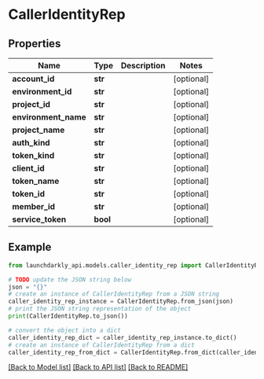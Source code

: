 # CallerIdentityRep


## Properties

Name | Type | Description | Notes
------------ | ------------- | ------------- | -------------
**account_id** | **str** |  | [optional] 
**environment_id** | **str** |  | [optional] 
**project_id** | **str** |  | [optional] 
**environment_name** | **str** |  | [optional] 
**project_name** | **str** |  | [optional] 
**auth_kind** | **str** |  | [optional] 
**token_kind** | **str** |  | [optional] 
**client_id** | **str** |  | [optional] 
**token_name** | **str** |  | [optional] 
**token_id** | **str** |  | [optional] 
**member_id** | **str** |  | [optional] 
**service_token** | **bool** |  | [optional] 

## Example

```python
from launchdarkly_api.models.caller_identity_rep import CallerIdentityRep

# TODO update the JSON string below
json = "{}"
# create an instance of CallerIdentityRep from a JSON string
caller_identity_rep_instance = CallerIdentityRep.from_json(json)
# print the JSON string representation of the object
print(CallerIdentityRep.to_json())

# convert the object into a dict
caller_identity_rep_dict = caller_identity_rep_instance.to_dict()
# create an instance of CallerIdentityRep from a dict
caller_identity_rep_from_dict = CallerIdentityRep.from_dict(caller_identity_rep_dict)
```
[[Back to Model list]](../README.md#documentation-for-models) [[Back to API list]](../README.md#documentation-for-api-endpoints) [[Back to README]](../README.md)


